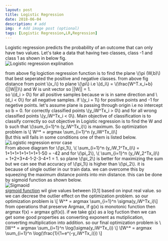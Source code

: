 ```yaml
---
layout: post
title: Logistic Regression
date: 2018-06-04 
description: # add
img:  # Add image post (optional)
tags: [Logistic Regression,LR,Regression]
---
```

Logistic regression predicts the probability of an outcome that can only have two values. Let's take a data that having two classes, class -1 and class 1 as shown in below fig.  
![Logistic regression explination]({{site.baseurl}}/assets/img/log_reg.jpg)    

from above fig logiction regression function is to find the plane \\(\pi (W,b)\\) that best seperated the positive and negative classes. from above fig distance from point \\(x_i\\) to plane \\(\pi\\) i.e \\(d_i\\) = \\(\frac{W^T.x_i+b}{\||W||}\\) and W is unit vector so ||W|| = 1.  
so \\(d_i > 0\\) for all positive samples because w is in same direction and \\(d_i < 0\\) for all negative samples. if \\(y_i = 1\\) for positive points and -1 for negetive points. let's assume plane is passing through origin i.e no intercept so b = 0. for correctly classified points \\(y_iW^Tx_i > 0\\) and for all wrong classified points \\(y_iW^Tx_i < 0\\). Main objective of classification is to classify correctly so out objective in Logistic regression is to find the W and b such that  \\(\sum_{i=1}^n (y_iW^Tx_i)\\) is maximum. 
So optimization problem is \\[ W^* = argmax \sum_{i=1}^n (y_iW^Tx_i)\\]  
But this will fails in some conditions one of them is listed below.   
![Logistic regression error case]({{site.baseurl}}/assets/img/lr_error_case.jpg)    
From above diagram  for \\(\pi_1\\), \\( \sum_{i=1}^n (y_iW_1^Tx_i)\\) = 1+1+1+1+1+1+1+1-50 = -42 and for \\(\pi_2\\), \\( \sum_{i=1}^n (y_iW_2^Tx_i)\\) = 1+2+3+4-1-2-3-4+1 = 1. so plane \\(\pi_2\\) is better for maximizing the sum but we can see that accuracy of \\(\pi_1\\) is higher than \\(\pi_2\\). it is because of single outlier in our train data. we can overcome this by squeezing the maximum distance points into min distance. this can be done by sigmoid function as shown below.  
![Sigmaoid]({{site.baseurl}}/assets/img/sigmoid.jpg)  
[sigmoid function](https://en.wikipedia.org/wiki/Sigmoid_function) wil give values between [0,1] based on input real value. so we can decrese the outlier effect on the optimization problem.
so our optimization problem is \\[ W^* = argmax \sum_{i=1}^n \sigma(y_iW^Tx_i)\\]  
from operations that preserve Argmax, if g(x) is monotonic function then argmax f(x) = argmax g(f(x)). if we take g(x) as a log fuction then we can get some good properties as converting exponent as mutiplication, converting multiplication into addition. so our final optimization problem is \\[W^* = argmax \sum_{i=1}^n \log(\sigma(y_iW^Tx_i)) \\]
\\[W^* = argmax \sum_{i=1}^n \log(\frac{1}{1+e^(-y_iW^Tx_i)}) \\]
